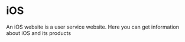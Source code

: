 # iOS
An iOS website is a user service website. Here you can get information about iOS and its products
